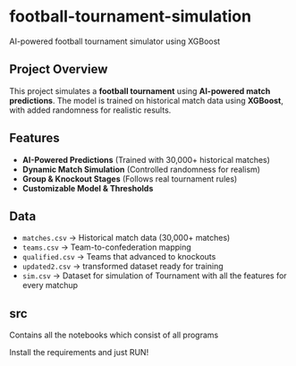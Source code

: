 # football-tournament-simulation
AI-powered football tournament simulator using XGBoost
## Project Overview
This project simulates a **football tournament** using **AI-powered match predictions**. The model is trained on historical match data using **XGBoost**, with added randomness for realistic results.

## Features
- **AI-Powered Predictions** (Trained with 30,000+ historical matches)
- **Dynamic Match Simulation** (Controlled randomness for realism)
- **Group & Knockout Stages** (Follows real tournament rules)
- **Customizable Model & Thresholds**

## Data
- `matches.csv` → Historical match data (30,000+ matches)
- `teams.csv` → Team-to-confederation mapping
- `qualified.csv` → Teams that advanced to knockouts
- `updated2.csv` -> transformed dataset ready for training
- `sim.csv` -> Dataset for simulation of Tournament with all the features for every matchup

## src
Contains all the notebooks which consist of all programs

Install the requirements and just RUN!
